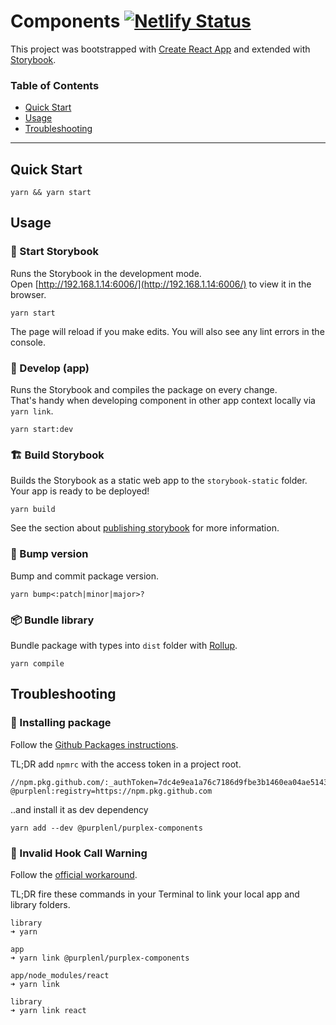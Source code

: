 # Components [![Netlify Status](https://api.netlify.com/api/v1/badges/12dc96bb-b265-43f8-a631-906c22495fff/deploy-status)](https://app.netlify.com/sites/purplex-components-bd1db7/deploys)

This project was bootstrapped with [Create React App](https://github.com/facebook/create-react-app) and extended with [Storybook](https://storybook.js.org/docs/react/get-started/introduction).

### Table of Contents

- [Quick Start](#quick-start)
- [Usage](#usage)
- [Troubleshooting](#troubleshooting)

---

## Quick Start

```
yarn && yarn start
```


## Usage

### 🚀 Start Storybook

Runs the Storybook in the development mode.\
Open [http://192.168.1.14:6006/](http://192.168.1.14:6006/) to view it in the browser.

```
yarn start
```

The page will reload if you make edits.
You will also see any lint errors in the console.

### 🦾 Develop (app)

Runs the Storybook and compiles the package on every change.\
That's handy when developing component in other app context locally via `yarn link`.

```
yarn start:dev
```

### 🏗️ Build Storybook

Builds the Storybook as a static web app to the `storybook-static` folder.\
Your app is ready to be deployed!

```
yarn build
```

See the section about [publishing storybook](https://storybook.js.org/docs/react/workflows/publish-storybook) for more information.


### 🥊 Bump version

Bump and commit package version.

```
yarn bump<:patch|minor|major>?
```

### 📦 Bundle library

Bundle package with types into `dist` folder with [Rollup](https://rollupjs.org/).

```
yarn compile
```


## Troubleshooting

 ### 🚧 Installing package

Follow the [Github Packages instructions](https://docs.github.com/en/packages/guides/configuring-npm-for-use-with-github-packages#installing-a-package).

TL;DR add `npmrc` with the access token in a project root.

```
//npm.pkg.github.com/:_authToken=7dc4e9ea1a76c7186d9fbe3b1460ea04ae5143f6
@purplenl:registry=https://npm.pkg.github.com
```

..and install it as dev dependency

```
yarn add --dev @purplenl/purplex-components
```


### 🚧 Invalid Hook Call Warning

Follow the [official workaround](https://reactjs.org/warnings/invalid-hook-call-warning.html#duplicate-react).

TL;DR fire these commands in your Terminal to link your local app and library folders.

```
library
➜ yarn

app
➜ yarn link @purplenl/purplex-components

app/node_modules/react
➜ yarn link

library
➜ yarn link react
```
